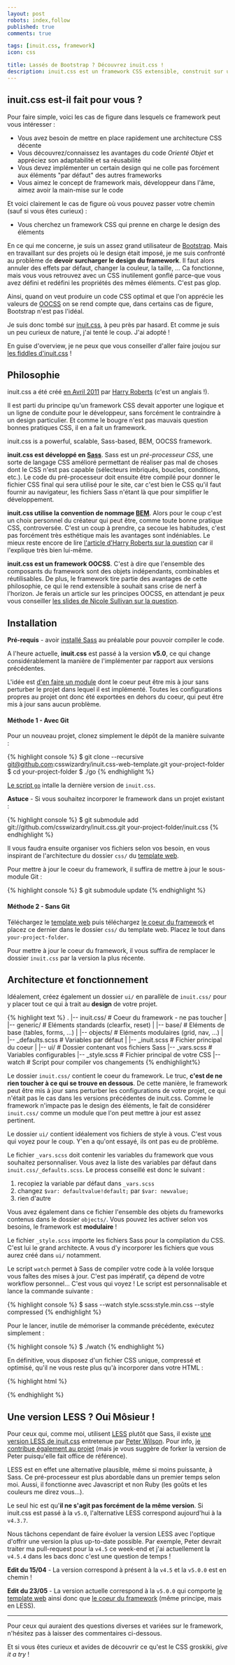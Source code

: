 ```yaml
---
layout: post
robots: index,follow
published: true
comments: true

tags: [inuit.css, framework]
icon: css

title: Lassés de Bootstrap ? Découvrez inuit.css !
description: inuit.css est un framework CSS extensible, construit sur un ensemble de bonnes pratiques CSS et qui n'impose pas de design prédéfini.
---
```


## inuit.css est-il fait pour vous ?

Pour faire simple, voici les cas de figure dans lesquels ce framework peut vous intéresser :

- Vous avez besoin de mettre en place rapidement une architecture CSS décente
- Vous découvrez/connaissez les avantages du code *Orienté Objet* et appréciez son adaptabilité et sa réusabilité
- Vous devez implémenter un certain design qui ne colle pas forcément aux éléments "par défaut" des autres frameworks
- Vous aimez le concept de framework mais, développeur dans l'âme, aimez avoir la main-mise sur le code

Et voici clairement le cas de figure où vous pouvez passer votre chemin (sauf si vous êtes curieux) :

- Vous cherchez un framework CSS qui prenne en charge le design des éléments

En ce qui me concerne, je suis un assez grand utilisateur de [Bootstrap](http://twitter.github.io/bootstrap/). Mais en travaillant sur des projets où le design était imposé, je me suis confronté au problème de **devoir surcharger le design du framework**. Il faut alors annuler des effets par défaut, changer la couleur, la taille, ... Ca fonctionne, mais vous vous retrouvez avec un CSS inutilement gonflé parce-que vous avez défini et redéfini les propriétés des mêmes éléments. C'est pas glop.

Ainsi, quand on veut produire un code CSS optimal et que l'on apprécie les valeurs de [OOCSS](http://coding.smashingmagazine.com/2011/12/12/an-introduction-to-object-oriented-css-oocss/) on se rend compte que, dans certains cas de figure, Bootstrap n'est pas l'idéal.

Je suis donc tombé sur [inuit.css](http://inuitcss.com), à peu près par hasard. Et comme je suis un peu curieux de nature, j'ai tenté le coup. J'ai adopté !

En guise d'overview, je ne peux que vous conseiller d'aller faire joujou sur [les fiddles d'inuit.css](http://jsfiddle.net/user/inuitcss/fiddles/) !

## Philosophie

inuit.css a été créé [en Avril 2011](http://csswizardry.com/2011/06/what-is-inuit-css/) par [Harry Roberts](http://csswizardry.com/about/) (c'est un anglais !).

Il est parti du principe qu'un framework CSS devait apporter une logique et un ligne de conduite pour le développeur, sans forcément le contraindre à un design particulier. Et comme le bougre n'est pas mauvais question bonnes pratiques CSS, il en a fait un framework.

<p class="islet">inuit.css is a powerful, scalable, Sass-based, BEM, OOCSS framework.</p>

**inuit.css est développé en [Sass](http://sass-lang.com/)**. Sass est un *pré-processeur CSS*, une sorte de langage CSS amélioré permettant de réaliser pas mal de choses dont le CSS n'est pas capable (sélecteurs imbriqués, boucles, conditions, etc.). Le code du pré-processeur doit ensuite être compilé pour donner le fichier CSS final qui sera utilisé pour le site, car c'est bien le CSS qu'il faut fournir au navigateur, les fichiers Sass n'étant là que pour simplifier le développement.

**inuit.css utilise la convention de nommage [BEM](http://bem.info/method/definitions/)**. Alors pour le coup c'est un choix personnel du créateur qui peut être, comme toute bonne pratique CSS, controversée. C'est un coup à prendre, ça secoue les habitudes, c'est pas forcément très esthétique mais les avantages sont indéniables. Le mieux reste encore de lire [l'article d'Harry Roberts sur la question](http://csswizardry.com/2013/01/mindbemding-getting-your-head-round-bem-syntax/) car il l'explique très bien lui-même.

**inuit.css est un framework OOCSS**. C'est à dire que l'ensemble des composants du framework sont des objets indépendants, combinables et réutilisables. De plus, le framework tire partie des avantages de cette philosophie, ce qui le rend extensible à souhait sans crise de nerf à l'horizon. Je ferais un article sur les principes OOCSS, en attendant je peux vous conseiller [les slides de Nicole Sullivan sur la question](http://fr.slideshare.net/stubbornella/the-cascade-grids-headings-and-selectors-from-an-oocss-perspective-ajax-experience-2009).

## Installation

<p class="islet"><strong>Pré-requis</strong> - avoir <a href="http://sass-lang.com/tutorial.html">installé Sass</a> au préalable pour pouvoir compiler le code.</p>

A l'heure actuelle, **inuit.css** est passé à la version **v5.0**, ce qui change considérablement la manière de l'implémenter par rapport aux versions précédentes.

L'idée est [d'en faire un module](http://inuitcss.com/2013/03/inuit-css-v5.0/) dont le coeur peut être mis à jour sans perturber le projet dans lequel il est implémenté. Toutes les configurations propres au projet ont donc été exportées en dehors du coeur, qui peut être mis à jour sans aucun problème.

#### Méthode 1 - Avec Git

Pour un nouveau projet, clonez simplement le dépôt de la manière suivante :

{% highlight console %}
$ git clone --recursive git@github.com:csswizardry/inuit.css-web-template.git your-project-folder
$ cd your-project-folder
$ ./go
{% endhighlight %}

[Le script `go`](https://github.com/csswizardry/inuit.css-web-template/blob/master/go) intalle la dernière version de `inuit.css`.

<p class="islet">
    <strong>Astuce</strong> - Si vous souhaitez incorporer le framework dans un projet existant :
</p>

{% highlight console %}
$ git submodule add git://github.com/csswizardry/inuit.css.git your-project-folder/inuit.css
{% endhighlight %}

<p class="islet">
    Il vous faudra ensuite organiser vos fichiers selon vos besoin, en vous inspirant de l'architecture du dossier <code>css/</code> du <a href="https://github.com/csswizardry/inuit.css-web-template/tree/master/css">template web</a>.
</p>

Pour mettre à jour le coeur du framework, il suffira de mettre à jour le sous-module Git :

{% highlight console %}
$ git submodule update
{% endhighlight %}

#### Méthode 2 - Sans Git

Téléchargez le [template web](https://github.com/csswizardry/inuit.css-web-template/) puis téléchargez [le coeur du framework](https://github.com/csswizardry/inuit.css) et placez ce dernier dans le dossier `css/` du template web. Placez le tout dans `your-project-folder`.

Pour mettre à jour le coeur du framework, il vous suffira de remplacer le dossier `inuit.css` par la version la plus récente.

## Architecture et fonctionnement

Idéalement, créez également un dossier `ui/` en parallèle de `inuit.css/` pour y placer tout ce qui à trait au **design** de votre projet.

{% highlight text %}
.
|-- inuit.css/         # Coeur du framework - ne pas toucher
|   |-- generic/       # Eléments standards (clearfix, reset)
|   |-- base/          # Eléments de base (tables, forms, ...)
|   |-- objects/       # Eléments modulaires (grid, nav, ...)
|   |-- _defaults.scss # Variables par défaut
|   |-- _inuit.scss    # Fichier principal du coeur
|
|-- ui/                # Dossier contenant vos fichiers Sass
|-- _vars.scss         # Variables configurables
|-- _style.scss        # Fichier principal de votre CSS
|-- watch              # Script pour compiler vos changements
{% endhighlight%}

Le dossier `inuit.css/` contient le coeur du framework. Le truc, **c'est de ne rien toucher à ce qui se trouve en dessous**. De cette manière, le framework peut être mis à jour sans perturber les configurations de votre projet, ce qui n'était pas le cas dans les versions précédentes de inuit.css. Comme le framework n'impacte pas le design des éléments, le fait de considérer `inuit.css/` comme un module que l'on peut mettre à jour est assez pertinent.

Le dossier `ui/` contient idéalement vos fichiers de style à vous. C'est vous qui voyez pour le coup. Y'en a qu'ont essayé, ils ont pas eu de problème.

Le fichier `_vars.scss` doit contenir les variables du framework que vous souhaitez personnaliser. Vous avez la liste des variables par défaut dans `inuit.css/_defaults.scss`. Le process conseillé est donc le suivant :

1. recopiez la variable par défaut dans `_vars.scss`
2. changez `$var: defaultvalue!default;` par `$var: newvalue;`
3. rien d'autre

Vous avez également dans ce fichier l'ensemble des objets du frameworks contenus dans le dossier `objects/`. Vous pouvez les activer selon vos besoins, le framework est **modulaire** !

Le fichier `_style.scss` importe les fichiers Sass pour la compilation du CSS. C'est lui le grand architecte. A vous d'y incorporer les fichiers que vous aurez créé dans `ui/` notamment.

Le script `watch` permet à Sass de compiler votre code à la volée lorsque vous faîtes des mises à jour. C'est pas impératif, ça dépend de votre workflow personnel... C'est vous qui voyez ! Le script est personnalisable et lance la commande suivante :

{% highlight console %}
$ sass --watch style.scss:style.min.css --style compressed
{% endhighlight %}

Pour le lancer, inutile de mémoriser la commande précédente, exécutez simplement :

{% highlight console %}
$ ./watch
{% endhighlight %}

En définitive, vous disposez d'un fichier CSS unique, compressé et optimisé, qu'il ne vous reste plus qu'à incorporer dans votre HTML :

{% highlight html %}
<link rel="stylesheet" href="/your-css-folder/style.min.css">
{% endhighlight %}

## Une version LESS ? Oui Môsieur !

Pour ceux qui, comme moi, utilisent [LESS](http://lesscss.org/) plutôt que Sass, il existe [une version LESS de inuit.css](https://github.com/peterwilsoncc/inuit.css) entretenue par [Peter Wilson](http://twitter.com/pwcc). Pour info, [je contribue également au projet](https://github.com/nicoespeon/inuit.css) (mais je vous suggère de forker la version de Peter puisqu'elle fait office de référence).

<p class="islet">
    LESS est en effet une alternative plausible, même si moins puissante, à Sass. Ce pré-processeur est plus abordable dans un premier temps selon moi. Aussi, il fonctionne avec Javascript et non Ruby (les goûts et les couleurs me direz vous...).
</p>

Le seul hic est qu'**il ne s'agit pas forcément de la même version**. Si inuit.css est passé à la `v5.0`, l'alternative LESS correspond aujourd'hui à la `v4.3.7`.

Nous tâchons cependant de faire évoluer la version LESS avec l'optique d'offrir une version la plus up-to-date possible. Par exemple, Peter devrait traiter ma pull-request pour la `v4.5` ce week-end et j'ai actuellement la `v4.5.4` dans les bacs donc c'est une question de temps !

<p class="islet">
    <strong>Edit du 15/04</strong> - La version correspond à présent à la <code>v4.5</code> et la <code>v5.0.0</code> est en chemin !
</p>

<p class="islet">
    <strong>Edit du 23/05</strong> - La version actuelle correspond à la <code>v5.0.0</code> qui comporte <a href="https://github.com/nicoespeon/inuit.css-web-template">le template web</a> ainsi donc que <a href="https://github.com/peterwilsoncc/inuit.css">le coeur du framework</a> (même principe, mais en LESS).
</p>

---

Pour ceux qui auraient des questions diverses et variées sur le framework, n'hésitez pas à laisser des commentaires ci-dessous.

Et si vous êtes curieux et avides de découvrir ce qu'est le CSS groskiki, *give it a try* !